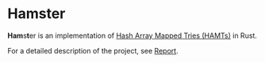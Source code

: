 # Hamster

**Ham**s**t**er is an implementation of [Hash Array Mapped Tries (HAMTs)](https://en.wikipedia.org/wiki/Hash_array_mapped_trie) in Rust.

For a detailed description of the project, see [Report](./report.md).
